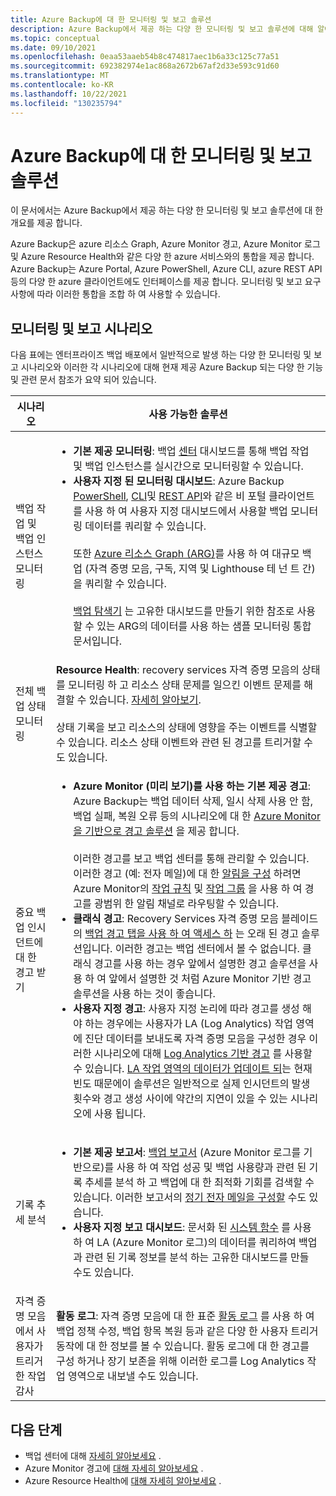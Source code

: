 ```yaml
---
title: Azure Backup에 대 한 모니터링 및 보고 솔루션
description: Azure Backup에서 제공 하는 다양 한 모니터링 및 보고 솔루션에 대해 알아봅니다.
ms.topic: conceptual
ms.date: 09/10/2021
ms.openlocfilehash: 0eaa53aaeb54b8c474817aec1b6a33c125c77a51
ms.sourcegitcommit: 692382974e1ac868a2672b67af2d33e593c91d60
ms.translationtype: MT
ms.contentlocale: ko-KR
ms.lasthandoff: 10/22/2021
ms.locfileid: "130235794"
---
```

# <a name="monitoring-and-reporting-solutions-for-azure-backup"></a>Azure Backup에 대 한 모니터링 및 보고 솔루션

이 문서에서는 Azure Backup에서 제공 하는 다양 한 모니터링 및 보고 솔루션에 대 한 개요를 제공 합니다.

Azure Backup은 azure 리소스 Graph, Azure Monitor 경고, Azure Monitor 로그 및 Azure Resource Health와 같은 다양 한 azure 서비스와의 통합을 제공 합니다. Azure Backup는 Azure Portal, Azure PowerShell, Azure CLI, azure REST API 등의 다양 한 azure 클라이언트에도 인터페이스를 제공 합니다. 모니터링 및 보고 요구 사항에 따라 이러한 통합을 조합 하 여 사용할 수 있습니다.

## <a name="monitoring-and-reporting-scenarios"></a>모니터링 및 보고 시나리오

다음 표에는 엔터프라이즈 백업 배포에서 일반적으로 발생 하는 다양 한 모니터링 및 보고 시나리오와 이러한 각 시나리오에 대해 현재 제공 Azure Backup 되는 다양 한 기능 및 관련 문서 참조가 요약 되어 있습니다.

| 시나리오 | 사용 가능한 솔루션 |
| --- | --- |
| 백업 작업 및 백업 인스턴스 모니터링 | <ul><li>**기본 제공 모니터링**: 백업 [센터](./backup-center-overview.md) 대시보드를 통해 백업 작업 및 백업 인스턴스를 실시간으로 모니터링할 수 있습니다.</li><li>**사용자 지정 된 모니터링 대시보드**: Azure Backup [PowerShell](./backup-azure-vms-automation.md), [CLI](./create-manage-azure-services-using-azure-command-line-interface.md)및 [REST API](./backup-azure-arm-userestapi-managejobs.md)와 같은 비 포털 클라이언트를 사용 하 여 사용자 지정 대시보드에서 사용할 백업 모니터링 데이터를 쿼리할 수 있습니다.  <br><br>  또한 [Azure 리소스 Graph (ARG)](./query-backups-using-azure-resource-graph.md)를 사용 하 여 대규모 백업 (자격 증명 모음, 구독, 지역 및 Lighthouse 테 넌 트 간)을 쿼리할 수 있습니다.    <br><br>    [백업 탐색기](./monitor-azure-backup-with-backup-explorer.md) 는 고유한 대시보드를 만들기 위한 참조로 사용할 수 있는 ARG의 데이터를 사용 하는 샘플 모니터링 통합 문서입니다. </li></ul> |
| 전체 백업 상태 모니터링      |   **Resource Health**: recovery services 자격 증명 모음의 상태를 모니터링 하 고 리소스 상태 문제를 일으킨 이벤트 문제를 해결할 수 있습니다. [자세히 알아보기](../service-health/resource-health-overview.md).   <br><br>   상태 기록을 보고 리소스의 상태에 영향을 주는 이벤트를 식별할 수 있습니다. 리소스 상태 이벤트와 관련 된 경고를 트리거할 수도 있습니다.  |
| 중요 백업 인시던트에 대 한 경고 받기     |  <ul><li>**Azure Monitor (미리 보기)를 사용 하는 기본 제공 경고**: Azure Backup는 백업 데이터 삭제, 일시 삭제 사용 안 함, 백업 실패, 복원 오류 등의 시나리오에 대 한 [Azure Monitor을 기반으로 경고 솔루션](./backup-azure-monitoring-built-in-monitor.md#azure-monitor-alerts-for-azure-backup-preview) 을 제공 합니다.    <br><br>  이러한 경고를 보고 백업 센터를 통해 관리할 수 있습니다. 이러한 경고 (예: 전자 메일)에 대 한 [알림을 구성](./backup-azure-monitoring-built-in-monitor.md#configuring-notifications-for-alerts) 하려면 Azure Monitor의 [작업 규칙](../azure-monitor/alerts/alerts-action-rules.md?tabs=portal) 및 [작업 그룹](../azure-monitor/alerts/action-groups.md) 을 사용 하 여 경고를 광범위 한 알림 채널로 라우팅할 수 있습니다.  </li><li>**클래식 경고**: Recovery Services 자격 증명 모음 블레이드의 [백업 경고 탭을 사용 하 여 액세스 하](./backup-azure-monitoring-built-in-monitor.md#backup-alerts-in-recovery-services-vault) 는 오래 된 경고 솔루션입니다. 이러한 경고는 백업 센터에서 볼 수 없습니다. 클래식 경고를 사용 하는 경우 앞에서 설명한 경고 솔루션을 사용 하 여 앞에서 설명한 것 처럼 Azure Monitor 기반 경고 솔루션을 사용 하는 것이 좋습니다. </li><li>**사용자 지정 경고**: 사용자 지정 논리에 따라 경고를 생성 해야 하는 경우에는 사용자가 LA (Log Analytics) 작업 영역에 진단 데이터를 보내도록 자격 증명 모음을 구성한 경우 이러한 시나리오에 대해 [Log Analytics 기반 경고](./backup-azure-monitoring-use-azuremonitor.md#create-alerts-by-using-log-analytics) 를 사용할 수 있습니다. [LA 작업 영역의 데이터가 업데이트 되](./backup-azure-monitoring-use-azuremonitor.md#diagnostic-data-update-frequency)는 현재 빈도 때문에이 솔루션은 일반적으로 실제 인시던트의 발생 횟수와 경고 생성 사이에 약간의 지연이 있을 수 있는 시나리오에 사용 됩니다. </li></ul>     |
| 기록 추세 분석        |     <ul><li>**기본 제공 보고서**: [백업 보고서](./configure-reports.md) (Azure Monitor 로그를 기반으로)를 사용 하 여 작업 성공 및 백업 사용량과 관련 된 기록 추세를 분석 하 고 백업에 대 한 최적화 기회를 검색할 수 있습니다. 이러한 보고서의 [정기 전자 메일을 구성할](./backup-reports-email.md) 수도 있습니다. </li><li>**사용자 지정 보고 대시보드**: 문서화 된 [시스템 함수](./backup-reports-system-functions.md) 를 사용 하 여 LA (Azure Monitor 로그)의 데이터를 쿼리하여 백업과 관련 된 기록 정보를 분석 하는 고유한 대시보드를 만들 수도 있습니다.</li></ul>    |
| 자격 증명 모음에서 사용자가 트리거한 작업 감사    |       **활동 로그**: 자격 증명 모음에 대 한 표준 [활동 로그](../azure-monitor/essentials/activity-log.md) 를 사용 하 여 백업 정책 수정, 백업 항목 복원 등과 같은 다양 한 사용자 트리거 동작에 대 한 정보를 볼 수 있습니다. 활동 로그에 대 한 경고를 구성 하거나 장기 보존을 위해 이러한 로그를 Log Analytics 작업 영역으로 내보낼 수도 있습니다.

## <a name="next-steps"></a>다음 단계

- 백업 센터에 대해 [자세히 알아보세요](./backup-center-overview.md) .
- Azure Monitor 경고에 [대해 자세히 알아보세요](./backup-azure-monitoring-built-in-monitor.md#azure-monitor-alerts-for-azure-backup-preview) .
- Azure Resource Health에 [대해 자세히 알아보세요](../service-health/resource-health-overview.md) .